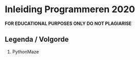 # Inleiding Programmeren 2020
**FOR EDUCATIONAL PURPOSES ONLY DO NOT PLAGIARISE**

## Legenda / Volgorde
1. PythonMaze
